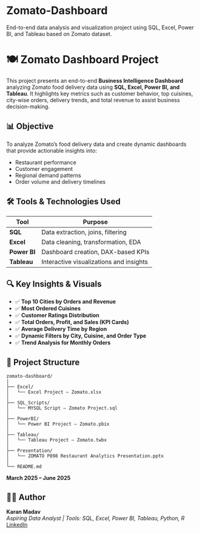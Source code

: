 # Zomato-Dashboard
End-to-end data analysis and visualization project using SQL, Excel, Power BI, and Tableau based on Zomato dataset.
# 🍽️ Zomato Dashboard Project

This project presents an end-to-end **Business Intelligence Dashboard** analyzing Zomato food delivery data using **SQL, Excel, Power BI, and Tableau**. It highlights key metrics such as customer behavior, top cuisines, city-wise orders, delivery trends, and total revenue to assist business decision-making.

## 📊 Objective

To analyze Zomato’s food delivery data and create dynamic dashboards that provide actionable insights into:

- Restaurant performance
- Customer engagement
- Regional demand patterns
- Order volume and delivery timelines

## 🛠️ Tools & Technologies Used

| Tool       | Purpose                                 |
|------------|------------------------------------------|
| **SQL**    | Data extraction, joins, filtering        |
| **Excel**  | Data cleaning, transformation, EDA       |
| **Power BI** | Dashboard creation, DAX-based KPIs     |
| **Tableau** | Interactive visualizations and insights |

## 🔍 Key Insights & Visuals

- ✅ **Top 10 Cities by Orders and Revenue**
- ✅ **Most Ordered Cuisines**
- ✅ **Customer Ratings Distribution**
- ✅ **Total Orders, Profit, and Sales (KPI Cards)**
- ✅ **Average Delivery Time by Region**
- ✅ **Dynamic Filters by City, Cuisine, and Order Type**
- ✅ **Trend Analysis for Monthly Orders**

## 📁 Project Structure

```
zomato-dashboard/
│
├── Excel/
│   └── Excel Project – Zomato.xlsx
│
├── SQL_Scripts/
│   └── MYSQL Script – Zomato Project.sql
│
├── PowerBI/
│   └── Power BI Project – Zomato.pbix
│
├── Tableau/
│   └── Tableau Project – Zomato.twbx
│
├── Presentation/
│   └── ZOMATO P898 Restaurant Analytics Presentation.pptx
│
└── README.md
```


**March 2025 – June 2025**




## 👨‍💻 Author

**Karan Madav**  
*Aspiring Data Analyst | Tools: SQL, Excel, Power BI, Tableau, Python, R*  
[LinkedIn](https://www.linkedin.com/in/karan-madav)


